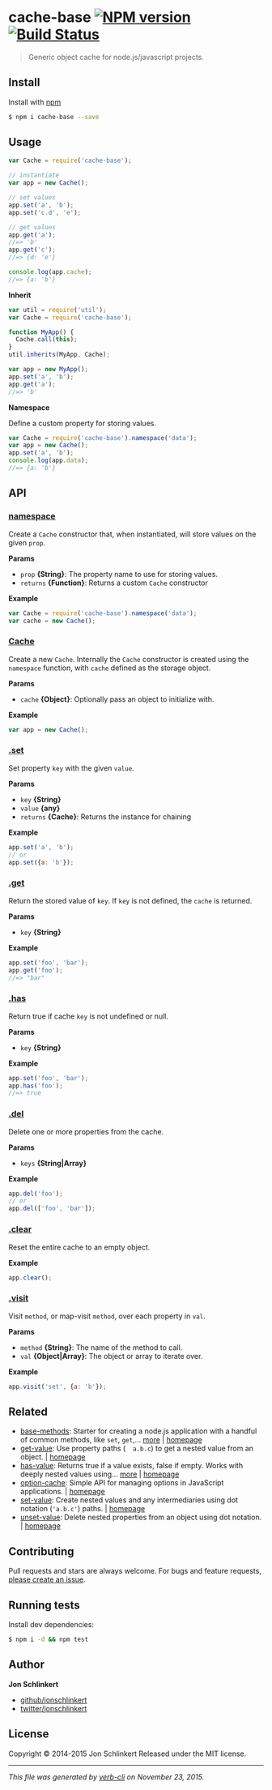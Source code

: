 # cache-base [![NPM version](https://badge.fury.io/js/cache-base.svg)](http://badge.fury.io/js/cache-base)  [![Build Status](https://travis-ci.org/jonschlinkert/cache-base.svg)](https://travis-ci.org/jonschlinkert/cache-base)

> Generic object cache for node.js/javascript projects.

## Install

Install with [npm](https://www.npmjs.com/)

```sh
$ npm i cache-base --save
```

## Usage

```js
var Cache = require('cache-base');

// instantiate
var app = new Cache();

// set values
app.set('a', 'b');
app.set('c.d', 'e');

// get values
app.get('a');
//=> 'b'
app.get('c');
//=> {d: 'e'}

console.log(app.cache);
//=> {a: 'b'}
```

**Inherit**

```js
var util = require('util');
var Cache = require('cache-base');

function MyApp() {
  Cache.call(this);
}
util.inherits(MyApp, Cache);

var app = new MyApp();
app.set('a', 'b');
app.get('a');
//=> 'b'
```

**Namespace**

Define a custom property for storing values.

```js
var Cache = require('cache-base').namespace('data');
var app = new Cache();
app.set('a', 'b');
console.log(app.data);
//=> {a: 'b'}
```

## API

### [namespace](index.js#L23)

Create a `Cache` constructor that, when instantiated, will store values on the given `prop`.

**Params**

* `prop` **{String}**: The property name to use for storing values.
* `returns` **{Function}**: Returns a custom `Cache` constructor

**Example**

```js
var Cache = require('cache-base').namespace('data');
var cache = new Cache();
```

### [Cache](index.js#L38)

Create a new `Cache`. Internally the `Cache` constructor is created using the `namespace` function, with `cache` defined as the storage object.

**Params**

* `cache` **{Object}**: Optionally pass an object to initialize with.

**Example**

```js
var app = new Cache();
```

### [.set](index.js#L60)

Set property `key` with the given `value`.

**Params**

* `key` **{String}**
* `value` **{any}**
* `returns` **{Cache}**: Returns the instance for chaining

**Example**

```js
app.set('a', 'b');
// or
app.set({a: 'b'});
```

### [.get](index.js#L82)

Return the stored value of `key`. If `key` is not defined, the `cache` is returned.

**Params**

* `key` **{String}**

**Example**

```js
app.set('foo', 'bar');
app.get('foo');
//=> "bar"
```

### [.has](index.js#L99)

Return true if cache `key` is not undefined or null.

**Params**

* `key` **{String}**

**Example**

```js
app.set('foo', 'bar');
app.has('foo');
//=> true
```

### [.del](index.js#L115)

Delete one or more properties from the cache.

**Params**

* `keys` **{String|Array}**

**Example**

```js
app.del('foo');
// or
app.del(['foo', 'bar']);
```

### [.clear](index.js#L132)

Reset the entire cache to an empty object.

**Example**

```js
app.clear();
```

### [.visit](index.js#L147)

Visit `method`, or map-visit `method`, over each property in `val`.

**Params**

* `method` **{String}**: The name of the method to call.
* `val` **{Object|Array}**: The object or array to iterate over.

**Example**

```js
app.visit('set', {a: 'b'});
```

## Related

* [base-methods](https://www.npmjs.com/package/base-methods): Starter for creating a node.js application with a handful of common methods, like `set`, `get`,… [more](https://www.npmjs.com/package/base-methods) | [homepage](https://github.com/jonschlinkert/base-methods)
* [get-value](https://www.npmjs.com/package/get-value): Use property paths (`  a.b.c`) to get a nested value from an object. | [homepage](https://github.com/jonschlinkert/get-value)
* [has-value](https://www.npmjs.com/package/has-value): Returns true if a value exists, false if empty. Works with deeply nested values using… [more](https://www.npmjs.com/package/has-value) | [homepage](https://github.com/jonschlinkert/has-value)
* [option-cache](https://www.npmjs.com/package/option-cache): Simple API for managing options in JavaScript applications. | [homepage](https://github.com/jonschlinkert/option-cache)
* [set-value](https://www.npmjs.com/package/set-value): Create nested values and any intermediaries using dot notation (`'a.b.c'`) paths. | [homepage](https://github.com/jonschlinkert/set-value)
* [unset-value](https://www.npmjs.com/package/unset-value): Delete nested properties from an object using dot notation. | [homepage](https://github.com/jonschlinkert/unset-value)

## Contributing

Pull requests and stars are always welcome. For bugs and feature requests, [please create an issue](https://github.com/jonschlinkert/cache-base/issues/new).

## Running tests

Install dev dependencies:

```sh
$ npm i -d && npm test
```

## Author

**Jon Schlinkert**

+ [github/jonschlinkert](https://github.com/jonschlinkert)
+ [twitter/jonschlinkert](http://twitter.com/jonschlinkert)

## License

Copyright © 2014-2015 Jon Schlinkert
Released under the MIT license.

***

_This file was generated by [verb-cli](https://github.com/assemble/verb-cli) on November 23, 2015._